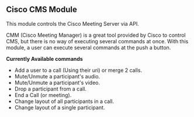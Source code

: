 ## Cisco CMS Module

This module controls the Cisco Meeting Server via API.

CMM (Cisco Meeting Manager) is a great tool provided by Cisco to control CMS, but there is no way of executing several commands at once. With this module, a user can execute several commands at the push a button.

**Currently Available commands**

* Add a user to a call (Using their uri) or merge 2 calls.
* Mute/Unmute a participant's audio.
* Mute/Unmute a participant's video.
* Drop a participant from a call.
* End a Call (or meeting).
* Change layout of all participants in a call.
* Change layout of a single participant.
  
